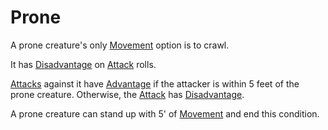 # Prone
A prone creature's only [Movement](../Game%20Procedures/Movement.md) option is to crawl.

It has [Disadvantage](../Game%20Procedures/Dice%20Rolls/Disadvantage.md) on [Attack](../Game%20Procedures/Attack.md) rolls.

[Attacks](../Game%20Procedures/Attack.md) against it have [Advantage](../Game%20Procedures/Dice%20Rolls/Advantage.md) if the attacker is within 5 feet of the prone creature. Otherwise, the [Attack](../Game%20Procedures/Attack.md) has [Disadvantage](../Game%20Procedures/Dice%20Rolls/Disadvantage.md).

A prone creature can stand up with 5' of [Movement](../Game%20Procedures/Movement.md) and end this condition.